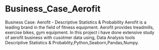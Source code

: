 # Business_Case_Aerofit
 Business Case: Aerofit - Descriptive Statistics &amp; Probability
Aerofit is a leading brand in the field of fitness equipment. Aerofit provides treadmills, exercise bikes, gym equipment.
In this project i have done extensive study of aerofit business with cusotmer data using, Data Analysis tools Descriptive Statistics & Probablity,Python,Seaborn,Pandas,Numpy.
